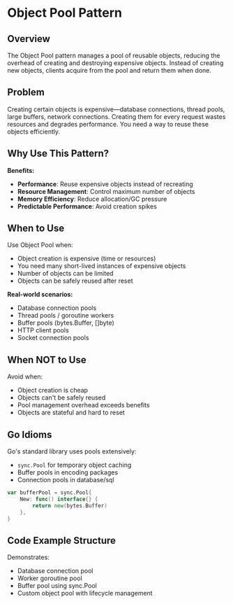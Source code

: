 # Object Pool Pattern

## Overview
The Object Pool pattern manages a pool of reusable objects, reducing the overhead of creating and destroying expensive objects. Instead of creating new objects, clients acquire from the pool and return them when done.

## Problem
Creating certain objects is expensive—database connections, thread pools, large buffers, network connections. Creating them for every request wastes resources and degrades performance. You need a way to reuse these objects efficiently.

## Why Use This Pattern?

**Benefits:**
- **Performance**: Reuse expensive objects instead of recreating
- **Resource Management**: Control maximum number of objects
- **Memory Efficiency**: Reduce allocation/GC pressure
- **Predictable Performance**: Avoid creation spikes

## When to Use

Use Object Pool when:
- Object creation is expensive (time or resources)
- You need many short-lived instances of expensive objects
- Number of objects can be limited
- Objects can be safely reused after reset

**Real-world scenarios:**
- Database connection pools
- Thread pools / goroutine workers
- Buffer pools (bytes.Buffer, []byte)
- HTTP client pools
- Socket connection pools

## When NOT to Use

Avoid when:
- Object creation is cheap
- Objects can't be safely reused
- Pool management overhead exceeds benefits
- Objects are stateful and hard to reset

## Go Idioms

Go's standard library uses pools extensively:
- `sync.Pool` for temporary object caching
- Buffer pools in encoding packages
- Connection pools in database/sql

```go
var bufferPool = sync.Pool{
    New: func() interface{} {
        return new(bytes.Buffer)
    },
}
```

## Code Example Structure

Demonstrates:
- Database connection pool
- Worker goroutine pool
- Buffer pool using sync.Pool
- Custom object pool with lifecycle management
